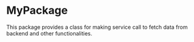 # MyPackage

This package provides a class for making service call to fetch data from backend and other functionalities.
